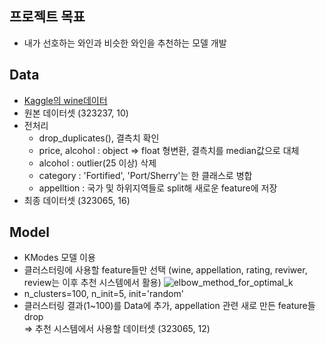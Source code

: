 ## 프로젝트 목표
+ 내가 선호하는 와인과 비슷한 와인을 추천하는 모델 개발



## Data
+ [Kaggle의 wine데이터](https://www.kaggle.com/datasets/samuelmcguire/wine-reviews-data)
+ 원본 데이터셋 (323237, 10)
+ 전처리
  + drop_duplicates(), 결측치 확인
  + price, alcohol : object => float 형변환, 결측치를 median값으로 대체
  + alcohol : outlier(25 이상) 삭제
  + category : 'Fortified', 'Port/Sherry'는 한 클래스로 병합
  + appelltion : 국가 및 하위지역들로 split해 새로운 feature에 저장
+ 최종 데이터셋 (323065, 16)



## Model
+ KModes 모델 이용
+ 클러스터링에 사용할 feature들만 선택 (wine, appellation, rating, reviwer, review는 이후 추천 시스템에서 활용)
![elbow_method_for_optimal_k](https://user-images.githubusercontent.com/88722429/170510089-5a4eff65-58a6-4d28-9bb4-bbaecadbbe5e.png)
+ n_clusters=100, n_init=5, init='random'
+ 클러스터링 결과(1~100)를 Data에 추가, appellation 관련 새로 만든 feature들 drop  
  => 추천 시스템에서 사용할 데이터셋 (323065, 12)  



